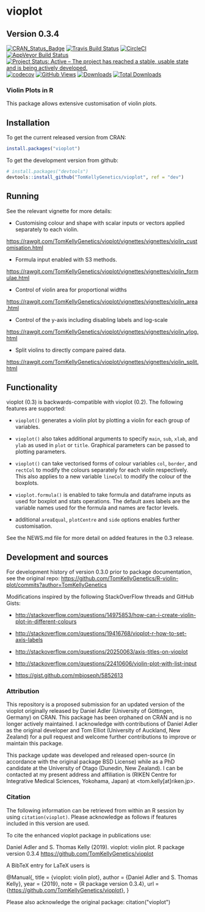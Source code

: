# vioplot

## Version 0.3.4

[![CRAN_Status_Badge](http://www.r-pkg.org/badges/version/vioplot)](https://cran.r-project.org/package=vioplot)
[![Travis Build Status](https://travis-ci.org/TomKellyGenetics/vioplot.svg?branch=master)](https://travis-ci.org/TomKellyGenetics/vioplot)
[![CircleCI](https://circleci.com/gh/TomKellyGenetics/vioplot.svg?style=svg)](https://circleci.com/gh/TomKellyGenetics/vioplot)
[![AppVeyor Build Status](https://ci.appveyor.com/api/projects/status/github/TomKellyGenetics/vioplot?branch=master&svg=true)](https://ci.appveyor.com/project/TomKellyGenetics/vioplot)
[![Project Status: Active – The project has reached a stable, usable state and is being actively developed.](http://www.repostatus.org/badges/latest/active.svg)](http://www.repostatus.org/#active)
[![codecov](https://codecov.io/gh/TomKellyGenetics/vioplot/branch/master/graph/badge.svg)](https://codecov.io/gh/TomKellyGenetics/vioplot)
[![GitHub Views](http://hits.dwyl.com/tomkellygenetics/vioplot.svg)](http://hits.dwyl.com/tomkellygenetics/vioplot)
[![Downloads](https://cranlogs.r-pkg.org/badges/vioplot)](https://CRAN.R-project.org/package=vioplot)
[![Total Downloads](https://cranlogs.r-pkg.org/badges/grand-total/vioplot?color=orange)](https://CRAN.R-project.org/package=vioplot)

### Violin Plots in R

This package allows extensive customisation of violin plots. 

## Installation

To get the current released version from CRAN:

```R
install.packages("vioplot")
```

To get the development version from github:

```R
# install.packages("devtools")
devtools::install_github("TomKellyGenetics/vioplot", ref = "dev")
```

## Running

See the relevant vignette for more details:

* Customising colour and shape with scalar inputs or vectors applied separately to each violin.

https://rawgit.com/TomKellyGenetics/vioplot/vignettes/vignettes/violin_customisation.html

* Formula input enabled with S3 methods.

https://rawgit.com/TomKellyGenetics/vioplot/vignettes/vignettes/violin_formulae.html

* Control of violin area for proportional widths

https://rawgit.com/TomKellyGenetics/vioplot/vignettes/vignettes/violin_area.html

* Control of the y-axis including disabling labels and log-scale

https://rawgit.com/TomKellyGenetics/vioplot/vignettes/vignettes/violin_ylog.html

* Split violins to directly compare paired data.

https://rawgit.com/TomKellyGenetics/vioplot/vignettes/vignettes/violin_split.html

## Functionality

vioplot (0.3)  is backwards-compatible with vioplot (0.2). The following features are supported:

* `vioplot()` generates a violin plot by plotting a violin for each group of variables.

* `vioplot()` also takes additional arguments to specify `main`, `sub`, `xlab`, and `ylab` as used in `plot` or `title`. Graphical parameters can be passed to plotting parameters.

* `vioplot()` can take vectorised forms of colour variables `col`, `border`, and `rectCol` to modify the colours separately for each violin respectively. This also applies to a new variable `lineCol` to modify the colour of the boxplots. 

* `vioplot.formula()` is enabled to take formula and dataframe inputs as used for boxplot and stats operations. The default axes labels are the variable names used for the formula and names are factor levels.

* additional `areaEqual`, `plotCentre` and `side` options enables further customisation. 

See the NEWS.md file for more detail on added features in the 0.3 release.

## Development and sources

For development history of version 0.3.0 prior to package documentation, see the original repo: https://github.com/TomKellyGenetics/R-violin-plot/commits?author=TomKellyGenetics

Modifications inspired by the following StackOverFlow threads and GitHub Gists:

* http://stackoverflow.com/questions/14975853/how-can-i-create-violin-plot-in-different-colours

* http://stackoverflow.com/questions/19416768/vioplot-r-how-to-set-axis-labels

* http://stackoverflow.com/questions/20250063/axis-titles-on-vioplot

* http://stackoverflow.com/questions/22410606/violin-plot-with-list-input

* https://gist.github.com/mbjoseph/5852613

### Attribution

This repository is a proposed submission for an updated version of the vioplot originally released by Daniel Adler (University of Göttingen, Germany) on CRAN. This package has been orphaned on CRAN and is no longer actively maintained. I acknowledge with contributions of Daniel Adler as the original developer and Tom Elliot (University of Auckland, New Zealand) for a pull request and welcome further contributions to improve or maintain this package. 

This package update was developed and released open-source (in accordance with the original package BSD License) while as a PhD candidate at the University of Otago (Dunedin, New Zealand). I can be contacted at my present address and affiliation is (RIKEN Centre for Integrative Medical Sciences, Yokohama, Japan) at <tom.kelly[at]riken.jp>.

### Citation

The following information can be retrieved from within an R session by using `citation(vioplot)`. Please acknowledge as follows if features included in this version are used.

To cite the enhanced vioplot package in publications use:

  Daniel Adler and S. Thomas Kelly (2019). vioplot: violin plot. R package version 0.3.4
  https://github.com/TomKellyGenetics/vioplot

A BibTeX entry for LaTeX users is

  @Manual{,
    title = {vioplot: violin plot},
    author = {Daniel Adler and S. Thomas Kelly},
    year = {2019},
    note = {R package version 0.3.4},
    url = {https://github.com/TomKellyGenetics/vioplot},
  }

Please also acknowledge the original package: citation("vioplot")


